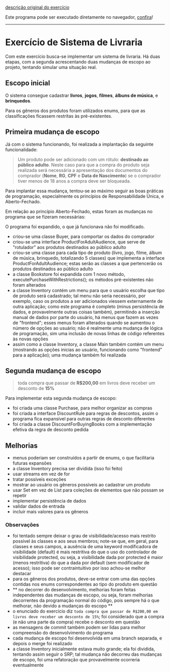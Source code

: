 [descrição original do exercício](https://github.com/rflima11/exercicios-poo2-letscode/tree/main/03%20-%20Sistema%20Livraria)

Este programa pode ser executado diretamente no navegador, [confira](https://replit.com/@MarcosTorres7/module3)!

----

# Exercício de Sistema de Livraria
Com este exercício busca-se implementar um sistema de livraria. Há duas etapas, com a segunda acrescentando duas mudanças de escopo ao projeto, tentando simular uma situação real.

## Escopo inicial
O sistema consegue cadastrar **livros**, **jogos**, **filmes**, **álbuns de música**, e **brinquedos**.

Para os gêneros dos produtos foram utilizados enums, para que as classificações ficassem restritas às pré-existentes.

## Primeira mudança de escopo
Já com o sistema funcionando, foi realizada a implantação da seguinte funcionalidade:

> Um produto pode ser adicionado com um rótulo: **destinado ao público adulto**. Neste caso para que a compra do produto seja realizada será necessária a apresentação dos documentos do comprador (**Nome**, **RG**, **CPF** e **Data de Nascimento**) se o comprador tiver menos de 18 anos a compra deve ser bloqueada.

Para implantar essa mudança, tentou-se ao máximo seguir as boas práticas de programação, especialmente os princípios de Responsabilidade Única, e Aberto-Fechado.

Em relação ao princípio Aberto-Fechado, estas foram as mudanças no programa que se fizeram necessárias:

O programa foi expandido, o que já funcionava não foi modificado.

- criou-se uma classe Buyer, para comportar os dados do comprador
- criou-se uma interface ProductForAdultAudience, que serve de "rotulador" aos produtos destinados ao público adulto
- criou-se uma classe para cada tipo de produto (livro, jogo, filme, álbum de música, brinquedo, totalizando 5 classes) que implementa a interface ProductForAdultAudience; estas serão as classes a que pertencerão os produtos destinados ao público adulto
- a classe Bookstore foi expandida com 1 novo método, executePurchaseWithRestrictions(); os métodos pré-existentes não foram alterados
- a classe Inventory contém um menu para que o usuário escolha que tipo de produto será cadastrado; tal menu não seria necessário, por exemplo, caso os produtos a ser adicionados viessem externamente de outra aplicação; como este programa é completo (minus persistência de dados, e provavelmente outras coisas também), permitindo a inserção manual de dados por parte do usuário, há menus que fazem as vezes de "frontend"; esses menus foram alterados quando se aumentou o número de opções ao usuário; não é realmente uma mudança de lógica de programação, sim uma inclusão de novas linhas de código referentes às novas opções
- assim como a classe Inventory, a classe Main também contém um menu (mostrando as opções inicias ao usuário, funcionando como "frontend" para a aplicação); uma mudança também foi realizada

## Segunda mudança de escopo
> toda compra que passar de **R$200,00** em livros deve receber um desconto de **15%**

Para implementar esta segunda mudança de escopo:
- foi criada uma classe Purchase, para melhor organizar as compras
- foi criada a interface DiscountRule para regras de descontos, assim o programa fica expansível para outras regras de desconto diferentes
- foi criada a classe DiscountForBuyingBooks com a implementação efetiva da regra de desconto pedida

## Melhorias
- menus poderiam ser construídos a partir de enums, o que facilitaria futuras expansões
- a classe Inventory precisa ser dividida (isso foi feito)
- usar streams em vez de for
- tratar possíveis exceções
- mostrar ao usuário os gêneros possíveis ao cadastrar um produto
- usar Set em vez de List para coleções de elementos que não possam se repetir
- implementar persistência de dados
- validar dados de entrada
- incluir mais valores para os gêneros

### Observações
- foi tentado sempre deixar o grau de visibilidade/acesso mais restrito possível às classes e aos seus membros; note-se que, em geral, para classes e seus campos, a ausência de uma keyword modificadora de visibilidade (default) é mais restritiva do que o uso do controlador de visibilidade protected, ou seja, a visibilidade dada por protected é maior (menos restritiva) do que a dada por default (sem modificador de acesso); isso pode ser contraintuitivo por isso achou-se melhor destacar
- para os gêneros dos produtos, deve-se entrar com uma das opções contidas nos enums correspondentes ao tipo do produto em questão
- ** no decorrer do desenvolvimento, melhorias foram feitas independentes das mudanças de escopo, ou seja, foram melhorias decorrentes da programação normal do código, pois sempre há o que melhorar, não devido a mudanças do escopo **
- o enunciado do exercício diz `toda compra que passar de R$200,00 em livros deve receber um desconto de 15%`; foi considerado que a compra (e não uma parte da compra) recebe o desconto em questão
- as mensagens de commit também podem ser lidas para melhor compreensão do desenvolvimento do programa
- cada mudança de escopo foi desenvolvida em uma branch separada, e depois o merge foi realizado
- a classe Inventory inicialmente estava muito grande; ela foi dividida, tentando assim seguir o SRP; tal mudança não decorreu das mudanças de escopo, foi uma refatoração que provavelmente ocorreria eventualmente
